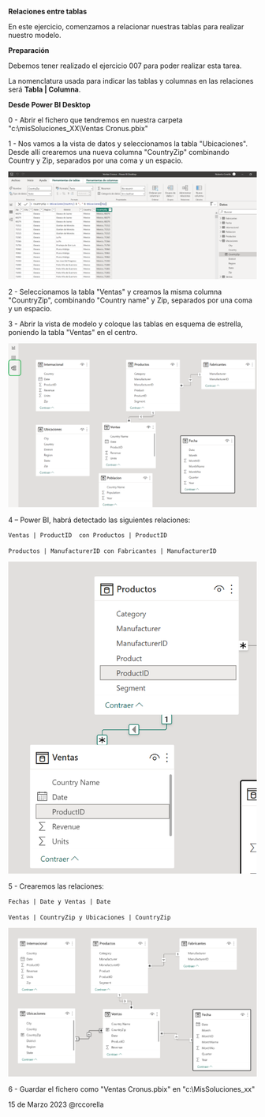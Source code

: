 ﻿

**Relaciones entre tablas**

En este ejercicio, comenzamos a relacionar nuestras tablas para realizar nuestro modelo.



**Preparación**


Debemos tener realizado el ejercicio 007 para poder realizar esta tarea.

La nomenclatura usada para indicar las tablas y columnas en las relaciones será **Tabla | Columna**.




**Desde Power BI Desktop**

0 - Abrir el fichero que tendremos en nuestra carpeta "c:\misSoluciones_XX\Ventas Cronus.pbix" 


1 - Nos vamos a la vista de datos y seleccionamos la tabla "Ubicaciones".  Desde allí crearemos una nueva columna "CountryZip" combinando Country y Zip, separados por una coma y un espacio.

![](Recursos/columnacalculada.png)

2 - Seleccionamos la tabla "Ventas" y creamos la misma columna "CountryZip", combinando "Country name" y Zip, separados por una coma y un espacio.

3 - Abrir la vista de modelo y coloque las tablas en esquema de estrella, poniendo la tabla "Ventas" en el centro.

![](Recursos/estrella.png)


4 – Power BI, habrá detectado las siguientes relaciones:

	Ventas | ProductID  con Productos | ProductID
	
	Productos | ManufacturerID con Fabricantes | ManufacturerID
	
![](Recursos/productoventas.png)	


5 - Crearemos las relaciones:

	Fechas | Date y Ventas | Date
	
	Ventas | CountryZip y Ubicaciones | CountryZip
	
	

![](Recursos/final.png)
 
	



6 - Guardar el fichero como "Ventas Cronus.pbix" en "c:\MisSoluciones_xx\" 




15 de Marzo 2023        @rccorella

